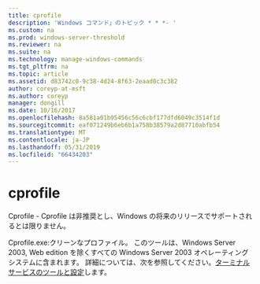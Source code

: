 ```yaml
---
title: cprofile
description: 'Windows コマンド」のトピック * * *- '
ms.custom: na
ms.prod: windows-server-threshold
ms.reviewer: na
ms.suite: na
ms.technology: manage-windows-commands
ms.tgt_pltfrm: na
ms.topic: article
ms.assetid: d83742c0-9c38-4d24-8f63-2eaad0c3c382
author: coreyp-at-msft
ms.author: coreyp
manager: dongill
ms.date: 10/16/2017
ms.openlocfilehash: 8a581a01b95456c56c6cbf177dfd6049c3514f1d
ms.sourcegitcommit: eaf071249b6eb6b1a758b38579a2d87710abfb54
ms.translationtype: MT
ms.contentlocale: ja-JP
ms.lasthandoff: 05/31/2019
ms.locfileid: "66434203"
---
```

# <a name="cprofile"></a>cprofile



Cprofile - Cprofile は非推奨とし、Windows の将来のリリースでサポートされるとは限りません。

Cprofile.exe:クリーンなプロファイル。 このツールは、Windows Server 2003, Web edition を除くすべての Windows Server 2003 オペレーティング システムに含まれます。 詳細については、次を参照してください。[ターミナル サービスのツールと設定](https://technet.microsoft.com/library/cc776289(v=ws.10).aspx)します。

# #

## #